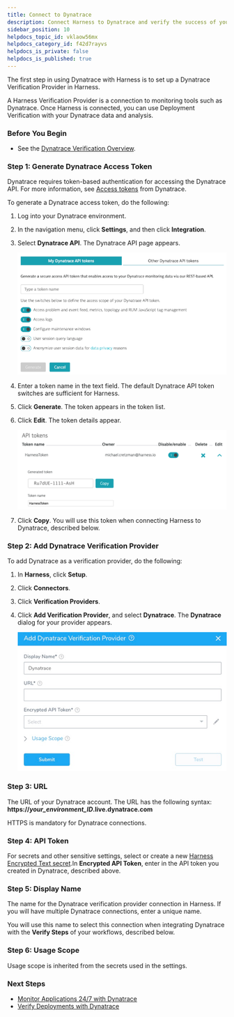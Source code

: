 ```yaml
---
title: Connect to Dynatrace
description: Connect Harness to Dynatrace and verify the success of your deployments and live microservices.
sidebar_position: 10
helpdocs_topic_id: vklaow56mx
helpdocs_category_id: f42d7rayvs
helpdocs_is_private: false
helpdocs_is_published: true
---
```


The first step in using Dynatrace with Harness is to set up a Dynatrace Verification Provider in Harness.

A Harness Verification Provider is a connection to monitoring tools such as Dynatrace. Once Harness is connected, you can use Deployment Verification with your Dynatrace data and analysis.

### Before You Begin

* See the [Dynatrace Verification Overview](../continuous-verification-overview/concepts-cv/dynatrace-verification-overview.md).

### Step 1: Generate Dynatrace Access Token

Dynatrace requires token-based authentication for accessing the Dynatrace API. For more information, see [Access tokens](https://www.dynatrace.com/support/help/get-started/introduction/why-do-i-need-an-access-token-and-an-environment-id/#anchor-access-tokens) from Dynatrace.

To generate a Dynatrace access token, do the following:

1. Log into your Dynatrace environment.
2. In the navigation menu, click **Settings**, and then click **Integration**.
3. Select **Dynatrace API**. The Dynatrace API page appears.

   ![](./static/1-dynatrace-connection-setup-14.png)
   
4. Enter a token name in the text field. The default Dynatrace API token switches are sufficient for Harness.
5. Click **Generate**. The token appears in the token list.
6. Click **Edit**. The token details appear.

   ![](./static/1-dynatrace-connection-setup-15.png)
   
7. Click **Copy**. You will use this token when connecting Harness to Dynatrace, described below.

### Step 2: Add Dynatrace Verification Provider

To add Dynatrace as a verification provider, do the following:

1. In **Harness**, click **Setup**.
2. Click **Connectors**.
3. Click **Verification Providers**.
4. Click **Add Verification Provider**, and select **Dynatrace**. The **Dynatrace** dialog for your provider appears.

   ![](./static/1-dynatrace-connection-setup-16.png)

### Step 3: URL

The URL of your Dynatrace account. The URL has the following syntax: **https://*****your\_environment\_ID*****.live.dynatrace.com**

HTTPS is mandatory for Dynatrace connections.

### Step 4: API Token

For secrets and other sensitive settings, select or create a new [Harness Encrypted Text secret](https://docs.harness.io/article/ygyvp998mu-use-encrypted-text-secrets).In **Encrypted API Token**, enter in the API token you created in Dynatrace, described above.

### Step 5: Display Name

The name for the Dynatrace verification provider connection in Harness. If you will have multiple Dynatrace connections, enter a unique name.

You will use this name to select this connection when integrating Dynatrace with the **Verify Steps** of your workflows, described below.

### Step 6: Usage Scope

Usage scope is inherited from the secrets used in the settings.

### Next Steps

* [Monitor Applications 24/7 with Dynatrace](2-24-7-service-guard-for-dynatrace.md)
* [Verify Deployments with Dynatrace](3-verify-deployments-with-dynatrace.md)

